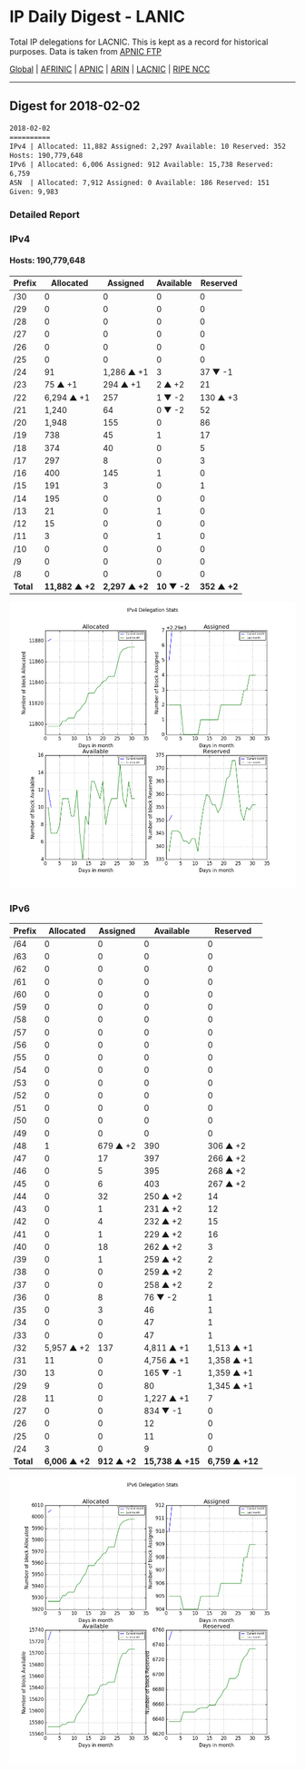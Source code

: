 # IP Daily Digest - LANIC

Total IP delegations for LACNIC. This is kept as a record for historical purposes. Data is taken from [APNIC FTP](https://ftp.apnic.net/)

[Global](https://github.com/csmets/IP-Daily-Digest) | [AFRINIC](https://github.com/csmets/IP-Daily-Digest/tree/master/archives/AFRINIC) | [APNIC](https://github.com/csmets/IP-Daily-Digest/tree/master/archives/APNIC) | [ARIN](https://github.com/csmets/IP-Daily-Digest/tree/master/archives/ARIN) | [LACNIC](https://github.com/csmets/IP-Daily-Digest/tree/master/archives/LACNIC) | [RIPE NCC](https://github.com/csmets/IP-Daily-Digest/tree/master/archives/RIPE_NCC)

---

## Digest for 2018-02-02
```
2018-02-02
==========
IPv4 | Allocated: 11,882 Assigned: 2,297 Available: 10 Reserved: 352 Hosts: 190,779,648
IPv6 | Allocated: 6,006 Assigned: 912 Available: 15,738 Reserved: 6,759
ASN  | Allocated: 7,912 Assigned: 0 Available: 186 Reserved: 151 Given: 9,983
```

### Detailed Report

### IPv4

#### Hosts: **190,779,648**

| Prefix | Allocated | Assigned | Available | Reserved |
| ----- | ----- | ----- | ----- | ----- |
| /30 | 0 | 0 | 0 | 0 |
| /29 | 0 | 0 | 0 | 0 |
| /28 | 0 | 0 | 0 | 0 |
| /27 | 0 | 0 | 0 | 0 |
| /26 | 0 | 0 | 0 | 0 |
| /25 | 0 | 0 | 0 | 0 |
| /24 | 91 | 1,286 ▲ +1 | 3 | 37 ▼ -1 |
| /23 | 75 ▲ +1 | 294 ▲ +1 | 2 ▲ +2 | 21 |
| /22 | 6,294 ▲ +1 | 257 | 1 ▼ -2 | 130 ▲ +3 |
| /21 | 1,240 | 64 | 0 ▼ -2 | 52 |
| /20 | 1,948 | 155 | 0 | 86 |
| /19 | 738 | 45 | 1 | 17 |
| /18 | 374 | 40 | 0 | 5 |
| /17 | 297 | 8 | 0 | 3 |
| /16 | 400 | 145 | 1 | 0 |
| /15 | 191 | 3 | 0 | 1 |
| /14 | 195 | 0 | 0 | 0 |
| /13 | 21 | 0 | 1 | 0 |
| /12 | 15 | 0 | 0 | 0 |
| /11 | 3 | 0 | 1 | 0 |
| /10 | 0 | 0 | 0 | 0 |
| /9 | 0 | 0 | 0 | 0 |
| /8 | 0 | 0 | 0 | 0 |
| **Total** | **11,882 ▲ +2** | **2,297 ▲ +2** | **10 ▼ -2** | **352 ▲ +2** |

![ipv4-stats](ipv4-figure.png)

### IPv6

| Prefix | Allocated | Assigned | Available | Reserved |
| ----- | ----- | ----- | ----- | ----- |
| /64 | 0 | 0 | 0 | 0 |
| /63 | 0 | 0 | 0 | 0 |
| /62 | 0 | 0 | 0 | 0 |
| /61 | 0 | 0 | 0 | 0 |
| /60 | 0 | 0 | 0 | 0 |
| /59 | 0 | 0 | 0 | 0 |
| /58 | 0 | 0 | 0 | 0 |
| /57 | 0 | 0 | 0 | 0 |
| /56 | 0 | 0 | 0 | 0 |
| /55 | 0 | 0 | 0 | 0 |
| /54 | 0 | 0 | 0 | 0 |
| /53 | 0 | 0 | 0 | 0 |
| /52 | 0 | 0 | 0 | 0 |
| /51 | 0 | 0 | 0 | 0 |
| /50 | 0 | 0 | 0 | 0 |
| /49 | 0 | 0 | 0 | 0 |
| /48 | 1 | 679 ▲ +2 | 390 | 306 ▲ +2 |
| /47 | 0 | 17 | 397 | 266 ▲ +2 |
| /46 | 0 | 5 | 395 | 268 ▲ +2 |
| /45 | 0 | 6 | 403 | 267 ▲ +2 |
| /44 | 0 | 32 | 250 ▲ +2 | 14 |
| /43 | 0 | 1 | 231 ▲ +2 | 12 |
| /42 | 0 | 4 | 232 ▲ +2 | 15 |
| /41 | 0 | 1 | 229 ▲ +2 | 16 |
| /40 | 0 | 18 | 262 ▲ +2 | 3 |
| /39 | 0 | 1 | 259 ▲ +2 | 2 |
| /38 | 0 | 0 | 259 ▲ +2 | 2 |
| /37 | 0 | 0 | 258 ▲ +2 | 2 |
| /36 | 0 | 8 | 76 ▼ -2 | 1 |
| /35 | 0 | 3 | 46 | 1 |
| /34 | 0 | 0 | 47 | 1 |
| /33 | 0 | 0 | 47 | 1 |
| /32 | 5,957 ▲ +2 | 137 | 4,811 ▲ +1 | 1,513 ▲ +1 |
| /31 | 11 | 0 | 4,756 ▲ +1 | 1,358 ▲ +1 |
| /30 | 13 | 0 | 165 ▼ -1 | 1,359 ▲ +1 |
| /29 | 9 | 0 | 80 | 1,345 ▲ +1 |
| /28 | 11 | 0 | 1,227 ▲ +1 | 7 |
| /27 | 0 | 0 | 834 ▼ -1 | 0 |
| /26 | 0 | 0 | 12 | 0 |
| /25 | 0 | 0 | 11 | 0 |
| /24 | 3 | 0 | 9 | 0 |
| **Total** | **6,006 ▲ +2** | **912 ▲ +2** | **15,738 ▲ +15** | **6,759 ▲ +12** |

![ipv6-stats](ipv6-figure.png)